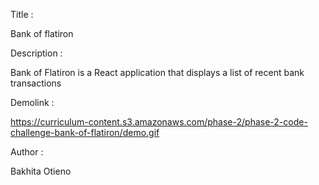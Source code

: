 Title :


 Bank of flatiron

Description :

Bank of Flatiron is a React application that displays a list of recent bank transactions

Demolink :

https://curriculum-content.s3.amazonaws.com/phase-2/phase-2-code-challenge-bank-of-flatiron/demo.gif

Author :

Bakhita Otieno

